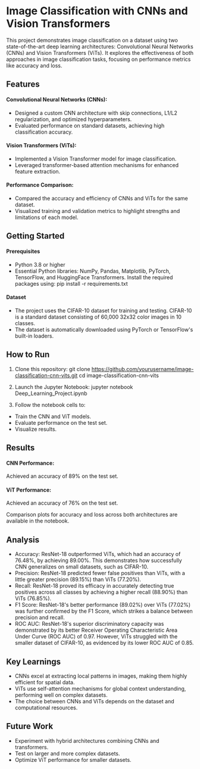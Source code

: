 # Image Classification with CNNs and Vision Transformers
This project demonstrates image classification on a dataset using two state-of-the-art deep learning architectures: Convolutional Neural Networks (CNNs) and Vision Transformers (ViTs). It explores the effectiveness of both approaches in image classification tasks, focusing on performance metrics like accuracy and loss.

## Features
#### Convolutional Neural Networks (CNNs):
- Designed a custom CNN architecture with skip connections, L1/L2 regularization, and optimized hyperparameters.
- Evaluated performance on standard datasets, achieving high classification accuracy.

#### Vision Transformers (ViTs):
- Implemented a Vision Transformer model for image classification.
- Leveraged transformer-based attention mechanisms for enhanced feature extraction.

#### Performance Comparison:
- Compared the accuracy and efficiency of CNNs and ViTs for the same dataset.
- Visualized training and validation metrics to highlight strengths and limitations of each model.

## Getting Started
#### Prerequisites
- Python 3.8 or higher
- Essential Python libraries: NumPy, Pandas, Matplotlib, PyTorch, TensorFlow, and HuggingFace Transformers.
Install the required packages using: pip install -r requirements.txt

#### Dataset
- The project uses the CIFAR-10 dataset for training and testing. CIFAR-10 is a standard dataset consisting of 60,000 32x32 color images in 10 classes.
- The dataset is automatically downloaded using PyTorch or TensorFlow's built-in loaders.

## How to Run
1. Clone this repository:
git clone https://github.com/yourusername/image-classification-cnn-vits.git
cd image-classification-cnn-vits

2. Launch the Jupyter Notebook:
jupyter notebook Deep_Learning_Project.ipynb

4. Follow the notebook cells to:
- Train the CNN and ViT models.
- Evaluate performance on the test set.
- Visualize results.

## Results
#### CNN Performance:
Achieved an accuracy of 89% on the test set.

#### ViT Performance:
Achieved an accuracy of 76% on the test set.

Comparison plots for accuracy and loss across both architectures are available in the notebook.

## Analysis
- Accuracy: 
ResNet-18 outperformed ViTs, which had an accuracy of 76.48%, by achieving 89.00%. This demonstrates how successfully CNN generalizes on small datasets, such as CIFAR-10.
- Precision:
ResNet-18 predicted fewer false positives than ViTs, with a little greater precision (89.15%) than ViTs (77.20%). 
- Recall: 
ResNet-18 proved its efficacy in accurately detecting true positives across all classes by achieving a higher recall (88.90%) than ViTs (76.85%).
- F1 Score:
ResNet-18's better performance (89.02%) over ViTs (77.02%) was further confirmed by the F1 Score, which strikes a balance between precision and recall.
- ROC AUC:
ResNet-18's superior discriminatory capacity was demonstrated by its better Receiver Operating Characteristic Area Under Curve (ROC AUC) of 0.97. However, ViTs struggled with the smaller dataset of CIFAR-10, as evidenced by its lower ROC AUC of 0.85.

## Key Learnings
- CNNs excel at extracting local patterns in images, making them highly efficient for spatial data.
- ViTs use self-attention mechanisms for global context understanding, performing well on complex datasets.
- The choice between CNNs and ViTs depends on the dataset and computational resources.

## Future Work
- Experiment with hybrid architectures combining CNNs and transformers.
- Test on larger and more complex datasets.
- Optimize ViT performance for smaller datasets.
